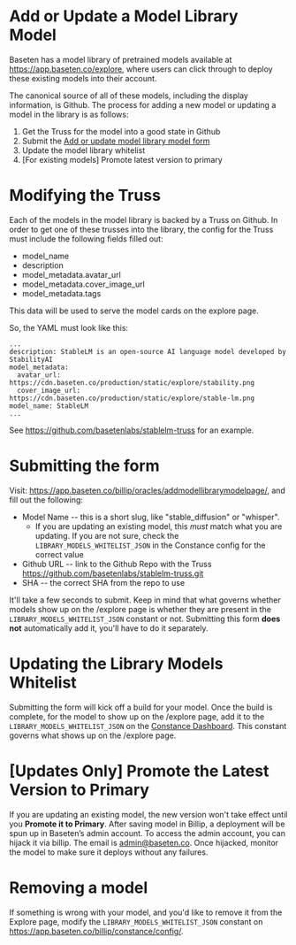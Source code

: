 # Add or Update a Model Library Model

Baseten has a model library of pretrained models available at https://app.baseten.co/explore,
where users can click through to deploy these existing models into their account.

The canonical source of all of these models, including the display information, is Github. The process
for adding a new model or updating a model in the library is as follows:

1. Get the Truss for the model into a good state in Github
2. Submit the [Add or update model library model form](https://app.baseten.co/billip/oracles/addmodellibrarymodelpage/)
3. Update the model library whitelist
4. [For existing models] Promote latest version to primary
  
# Modifying the Truss

Each of the models in the model library is backed by a Truss on Github. In order to get one of these trusses into the
library, the config for the Truss must include the following fields filled out:

* model_name
* description
* model_metadata.avatar_url
* model_metadata.cover_image_url
* model_metadata.tags

This data will be used to serve the model cards on the explore page.

So, the YAML must look like this:

```
...
description: StableLM is an open-source AI language model developed by StabilityAI
model_metadata:
  avatar_url: https://cdn.baseten.co/production/static/explore/stability.png
  cover_image_url: https://cdn.baseten.co/production/static/explore/stable-lm.png
model_name: StableLM
...
```

See https://github.com/basetenlabs/stablelm-truss for an example.

# Submitting the form

Visit: https://app.baseten.co/billip/oracles/addmodellibrarymodelpage/, and fill out the following:

* Model Name -- this is a short slug, like "stable_diffusion" or "whisper".
  * If you are updating an existing model, this *must* match what you are updating. If you are not sure,
  check the `LIBRARY_MODELS_WHITELIST_JSON` in the Constance config for the correct value
* Github URL -- link to the Github Repo with the Truss https://github.com/basetenlabs/stablelm-truss.git
* SHA -- the correct SHA from the repo to use

It'll take a few seconds to submit. Keep in mind that what governs whether models show up on the /explore page
is whether they are present in the `LIBRARY_MODELS_WHITELIST_JSON` constant or not. Submitting this form **does not** automatically
add it, you'll have to do it separately.

# Updating the Library Models Whitelist

Submitting the form will kick off a build for your model. Once the build is complete, for the
model to show up on the /explore page, add it to the `LIBRARY_MODELS_WHITELIST_JSON` on the [Constance Dashboard](https://app.baseten.co/billip/constance/config/). This constant governs what shows up on the /explore page.

# [Updates Only] Promote the Latest Version to Primary

If you are updating an existing model, the new version won't take effect until you **Promote it to Primary**. After saving model in Billip, a deployment will be spun up in Baseten’s admin account. To access the admin account, you can hijack it via billip. The email is admin@baseten.co. Once hijacked, monitor the model to make sure it deploys without any failures.

# Removing a model

If something is wrong with your model, and you'd like to remove it from the Explore page, modify the
`LIBRARY_MODELS_WHITELIST_JSON`  constant on https://app.baseten.co/billip/constance/config/.
